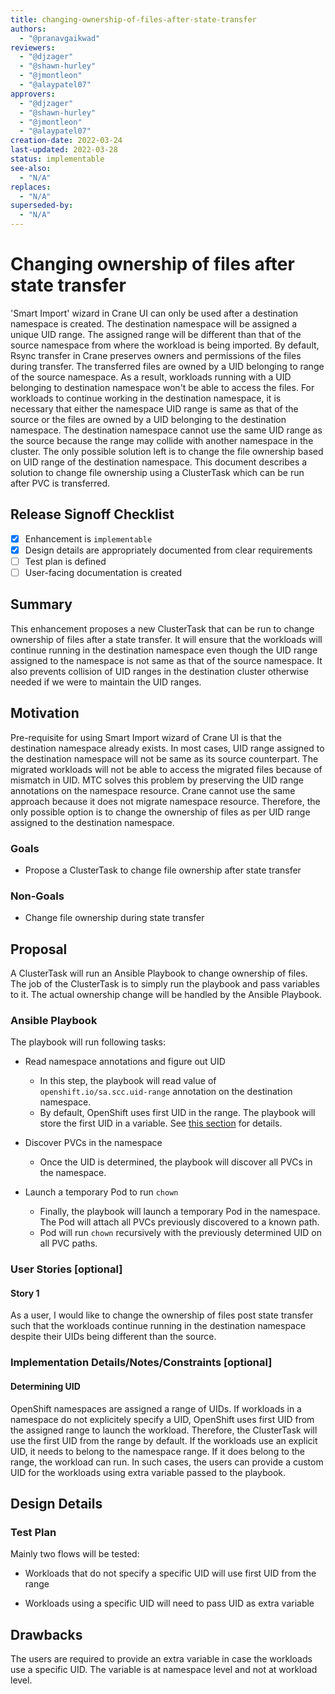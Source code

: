 ```yaml
---
title: changing-ownership-of-files-after-state-transfer
authors:
  - "@pranavgaikwad"
reviewers:
  - "@djzager"
  - "@shawn-hurley"
  - "@jmontleon"
  - "@alaypatel07"
approvers:
  - "@djzager"
  - "@shawn-hurley"
  - "@jmontleon"
  - "@alaypatel07"
creation-date: 2022-03-24
last-updated: 2022-03-28
status: implementable
see-also:
  - "N/A"
replaces:
  - "N/A"
superseded-by:
  - "N/A"
---
```


# Changing ownership of files after state transfer

'Smart Import' wizard in Crane UI can only be used after a destination namespace is created. The destination namespace will be assigned a unique UID range. The assigned range will be different than that of the source namespace from where the workload is being imported. By default, Rsync transfer in Crane preserves owners and permissions of the files during transfer. The transferred files are owned by a UID belonging to range of the source namespace. As a result, workloads running with a UID belonging to destination namespace won't be able to access the files. For workloads to continue working in the destination namespace, it is necessary that either the namespace UID range is same as that of the source or the files are owned by a UID belonging to the destination namespace. The destination namespace cannot use the same UID range as the source because the range may collide with another namespace in the cluster. The only possible solution left is to change the file ownership based on UID range of the destination namespace. This document describes a solution to change file ownership using a ClusterTask which can be run after PVC is transferred.

## Release Signoff Checklist

- [x] Enhancement is `implementable`
- [x] Design details are appropriately documented from clear requirements
- [ ] Test plan is defined
- [ ] User-facing documentation is created

## Summary

This enhancement proposes a new ClusterTask that can be run to change ownership of files after a state transfer. It will ensure that the workloads will continue running in the destination namespace even though the UID range assigned to the namespace is not same as that of the source namespace. It also prevents collision of UID ranges in the destination cluster otherwise needed if we were to maintain the UID ranges. 

## Motivation

Pre-requisite for using Smart Import wizard of Crane UI is that the destination namespace already exists. In most cases, UID range assigned to the destination namespace will not be same as its source counterpart. The migrated workloads will not be able to access the migrated files because of mismatch in UID. MTC solves this problem by preserving the UID range annotations on the namespace resource. Crane cannot use the same approach because it does not migrate namespace resource. Therefore, the only possible option is to change the ownership of files as per UID range assigned to the destination namespace.

### Goals

- Propose a ClusterTask to change file ownership after state transfer

### Non-Goals

- Change file ownership during state transfer

## Proposal

A ClusterTask will run an Ansible Playbook to change ownership of files. The job of the ClusterTask is to simply run the playbook and pass variables to it. The actual ownership change will be handled by the Ansible Playbook.

### Ansible Playbook

The playbook will run following tasks:

- Read namespace annotations and figure out UID
  - In this step, the playbook will read value of `openshift.io/sa.scc.uid-range` annotation on the destination namespace.
  - By default, OpenShift uses first UID in the range. The playbook will store the first UID in a variable. See [this section](#determining-uid) for details.

- Discover PVCs in the namespace
  - Once the UID is determined, the playbook will discover all PVCs in the namespace.

- Launch a temporary Pod to run `chown` 
  - Finally, the playbook will launch a temporary Pod in the namespace. The Pod will attach all PVCs previously discovered to a known path.
  - Pod will run `chown` recursively with the previously determined UID on all PVC paths.

### User Stories [optional]

#### Story 1

As a user, I would like to change the ownership of files post state transfer such that the workloads continue running in the destination namespace despite their UIDs being different than the source.

### Implementation Details/Notes/Constraints [optional]

#### Determining UID

OpenShift namespaces are assigned a range of UIDs. If workloads in a namespace do not explicitely specify a UID, OpenShift uses first UID from the assigned range to launch the workload. Therefore, the ClusterTask will use the first UID from the range by default. If the workloads use an explicit UID, it needs to belong to the namespace range. If it does belong to the range, the workload can run. In such cases, the users can provide a custom UID for the workloads using extra variable passed to the playbook. 

## Design Details

### Test Plan

Mainly two flows will be tested:

- Workloads that do not specify a specific UID will use first UID from the range

- Workloads using a specific UID will need to pass UID as extra variable

## Drawbacks

The users are required to provide an extra variable in case the workloads use a specific UID. The variable is at namespace level and not at workload level.

